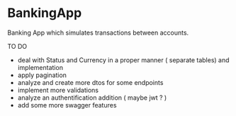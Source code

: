 # BankingApp


Banking App which simulates transactions between accounts.


TO DO 
- deal with Status and Currency in a proper manner ( separate tables) and implementation
- apply pagination
- analyze and create more dtos for some endpoints
- implement more validations
- analyze an authentification addition ( maybe jwt ? )
- add some more swagger features
